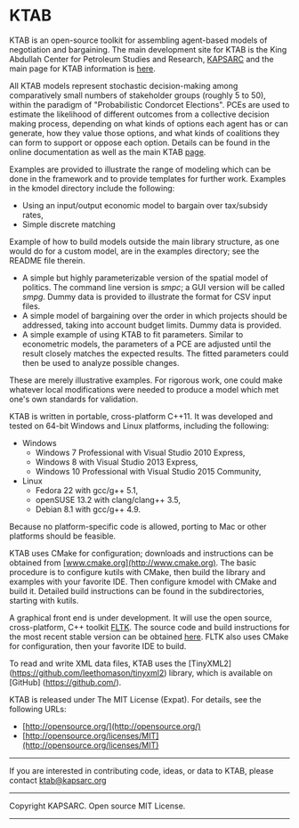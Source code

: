 # KTAB


KTAB is an open-source toolkit for assembling agent-based models of negotiation and bargaining. The main development site for KTAB is the King Abdullah Center for Petroleum Studies and Research, [KAPSARC](http://www.kapsarc.org) and the main page for KTAB information is [here](http://ktab.kapsarc.org).

All KTAB models represent stochastic decision-making among comparatively small numbers of stakeholder groups (roughly 5 to 50), within the paradigm of "Probabilistic Condorcet Elections". PCEs are used to estimate the likelihood of different outcomes from a collective decision making process, depending on what kinds of options each agent has or can generate, how they value those options, and what kinds of coalitions they can form to support or oppose each option. Details can be found in the online documentation as well as the main KTAB  [page](http://ktab.kapsarc.org).

Examples are provided to illustrate the range of modeling which can be done in the framework and to provide templates for further work. Examples in the kmodel directory include the following:

- Using an input/output economic model to bargain over tax/subsidy rates,
- Simple discrete matching 

Example of how to build models outside the main library structure, as one would do for a custom model, are in the examples directory; see the README file therein. 

- A simple but highly parameterizable version of the spatial model of politics. The command line version is *smpc*; a GUI version will be called *smpg*. Dummy data is provided to illustrate the format for CSV input files.
- A simple model of bargaining over the order in which projects should be addressed, taking into account budget limits. Dummy data is provided.
- A simple example of using KTAB to fit parameters. Similar to econometric models, the parameters of a PCE are adjusted until the result closely matches the expected results. The fitted parameters could then be used to analyze possible changes.

These are merely illustrative examples.  For rigorous work, one could make whatever local modifications were needed to produce a model which met one's own standards for validation. 

KTAB is written in portable, cross-platform C++11. It was developed and tested on 64-bit Windows and Linux platforms, including the following:

* Windows 
  * Windows 7 Professional with Visual Studio 2010 Express,
  * Windows 8 with Visual Studio 2013 Express,
  * Windows 10 Professional with Visual Studio 2015 Community,
* Linux
  * Fedora 22 with gcc/g++ 5.1,
  * openSUSE 13.2 with clang/clang++ 3.5,
  * Debian 8.1 with gcc/g++ 4.9.

Because no platform-specific code is allowed, porting to Mac or other platforms should be feasible.

KTAB uses CMake for configuration; downloads and instructions can be obtained from [www.cmake.org](http://www.cmake.org). The basic procedure is to configure kutils with CMake, then build the library and examples with your favorite IDE. Then configure kmodel with CMake and build it. Detailed build instructions can be found in the subdirectories, starting with kutils.

A graphical front end is under development. It will use the open source, cross-platform, C++ toolkit [FLTK](http://www.fltk.org). The source code and build instructions for the most recent stable version can be obtained  [here](http://www.fltk.org/software.php). FLTK also uses CMake for configuration, then your favorite IDE to build.

To read and write XML data files, KTAB uses the [TinyXML2] (https://github.com/leethomason/tinyxml2) library, which is available on [GitHub] (https://github.com/).

KTAB is released under The MIT License (Expat).
For details, see the following URLs:

- [http://opensource.org/](http://opensource.org/)
- [http://opensource.org/licenses/MIT](http://opensource.org/licenses/MIT)


----------


If you are interested in contributing code, ideas, or
data to KTAB, please contact ktab@kapsarc.org

----------

Copyright KAPSARC. Open source MIT License.

----------
